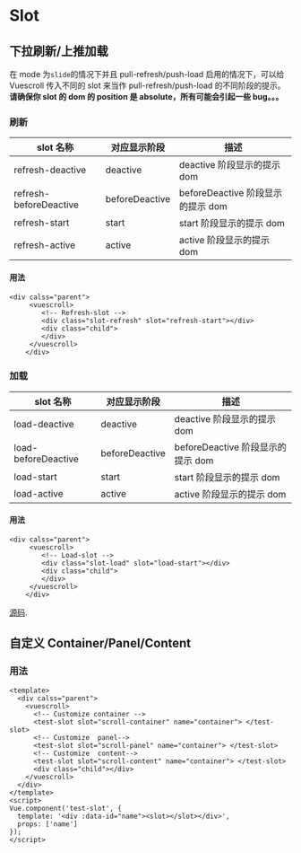 # Slot

## 下拉刷新/上推加载

在 mode 为`slide`的情况下并且 pull-refresh/push-load 启用的情况下，可以给 Vuescroll 传入不同的 slot 来当作 pull-refresh/push-load 的不同阶段的提示。**请确保你 slot 的 dom 的 position 是 absolute，所有可能会引起一些 bug。。。**

### 刷新

| slot 名称              | 对应显示阶段   | 描述                              |
| ---------------------- | -------------- | --------------------------------- |
| refresh-deactive       | deactive       | deactive 阶段显示的提示 dom       |
| refresh-beforeDeactive | beforeDeactive | beforeDeactive 阶段显示的提示 dom |
| refresh-start          | start          | start 阶段显示的提示 dom          |
| refresh-active         | active         | active 阶段显示的提示 dom         |

#### 用法

```vue
<div calss="parent">
     <vuescroll>
        <!-- Refresh-slot -->
        <div class="slot-refresh" slot="refresh-start"></div>
        <div class="child">
        </div>
     </vuescroll>
    </div>
```

### 加载

| slot 名称           | 对应显示阶段   | 描述                              |
| ------------------- | -------------- | --------------------------------- |
| load-deactive       | deactive       | deactive 阶段显示的提示 dom       |
| load-beforeDeactive | beforeDeactive | beforeDeactive 阶段显示的提示 dom |
| load-start          | start          | start 阶段显示的提示 dom          |
| load-active         | active         | active 阶段显示的提示 dom         |

#### 用法

```vue
<div calss="parent">
     <vuescroll>
        <!-- Load-slot -->
        <div class="slot-load" slot="load-start"></div>
        <div class="child">
        </div>
     </vuescroll>
    </div>
```

<Slot-PullRefresh lang="zh"></Slot-PullRefresh>

[源码](https://github.com/YvesCoding/vuescrolljs/blob/master/docs/.vuepress/components/Slot/PullRefresh.vue).

## 自定义 Container/Panel/Content

### 用法

```vue
<template>
  <div calss="parent">
    <vuescroll>
      <!-- Customize container -->
      <test-slot slot="scroll-container" name="container"> </test-slot>
      <!-- Customize  panel-->
      <test-slot slot="scroll-panel" name="container"> </test-slot>
      <!-- Customize  content-->
      <test-slot slot="scroll-content" name="container"> </test-slot>
      <div class="child"></div>
    </vuescroll>
  </div>
</template>
<script>
Vue.component('test-slot', {
  template: '<div :data-id="name"><slot></slot></div>',
  props: ['name']
});
</script>
```
